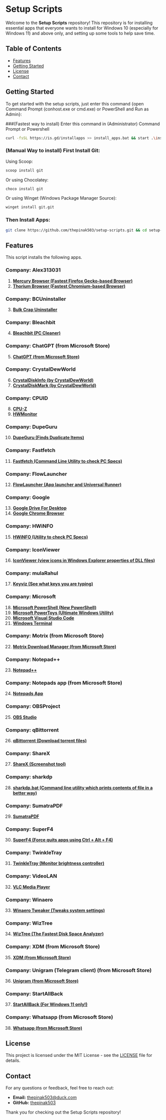# Setup Scripts

Welcome to the **Setup Scripts** repository! This repository is for installing essential apps that everyone wants to install for Windows 10 (especially for Windows 11) and above only, and setting up some tools to help save time.

## Table of Contents

- [Features](#features)
- [Getting Started](#getting-started)
- [License](#license)
- [Contact](#contact)

## Getting Started

To get started with the setup scripts, just enter this command {open Command Prompt (conhost.exe or cmd.exe) or PowerShell and Run as Admin}:


###(Fastest way to install) Enter this command in (Administrator) Command Prompt or Powershell
```bash
curl -fsSL https://is.gd/installapps >> install_apps.bat && start .\install_apps.bat
```
### (Manual Way to install) First Install Git:
Using Scoop:
```bash
scoop install git
```
Or using Chocolatey:
```bash
choco install git
```
Or using Winget (Windows Package Manager Source):
```bash
winget install git.git
```

### Then Install Apps:
```bash
git clone https://github.com/thepinak503/setup-scripts.git && cd setup-scripts && start install_apps.bat
```

## Features
This script installs the following apps.

### Company: Alex313031
1. [**Mercury Browser (Fastest Firefox Gecko-based Browser)**](https://thorium.rocks/mercury)
2. [**Thorium Browser (Fastest Chromium-based Browser)**](https://thorium.rocks)

### Company: BCUninstaller
3. [**Bulk Crap Uninstaller**](https://github.com/Klocman/Bulk-Crap-Uninstaller)

### Company: Bleachbit
4. [**Bleachbit (PC Cleaner)**](https://github.com/bleachbit/bleachbit)

### Company: ChatGPT (from Microsoft Store)
5. [**ChatGPT (from Microsoft Store)**](https://apps.microsoft.com/detail/9nt1r1c2hh7j?hl=en-US&gl=US)

### Company: CrystalDewWorld
6. [**CrystalDiskInfo (by CrystalDewWorld)**](https://crystalmark.info/en/)
7. [**CrystalDiskMark (by CrystalDewWorld)**](https://crystalmark.info/en/)

### Company: CPUID
8. [**CPU-Z**](https://www.cpuid.com/softwares/cpu-z.html)
9. [**HWMonitor**](https://www.cpuid.com/softwares/hwmonitor.html)

### Company: DupeGuru
10. [**DupeGuru (Finds Duplicate Items)**](https://dupeguru.voltaicideas.net/)

### Company: Fastfetch
11. [**Fastfetch (Command Line Utility to check PC Specs)**](https://github.com/fastfetch-cli/fastfetch)

### Company: FlowLauncher
12. [**FlowLauncher (App launcher and Universal Runner)**](https://www.flowlauncher.com/)

### Company: Google
13. [**Google Drive For Desktop**](https://workspace.google.com/intl/en_in/products/drive/)
14. [**Google Chrome Browser**](https://www.google.com/intl/en_in/chrome/)

### Company: HWiNFO
15. [**HWiNFO (Utility to check PC Specs)**](https://www.hwinfo.com/)

### Company: IconViewer
16. [**IconViewer (view icons in Windows Explorer properties of DLL files)**](https://www.botproductions.com/iconview/iconview.html)

### Company: mulaRahul
17. [**Keyviz (See what keys you are typing)**](https://mularahul.github.io/keyviz/)

### Company: Microsoft
18. [**Microsoft PowerShell (New PowerShell)**](https://github.com/PowerShell/PowerShell)
19. [**Microsoft PowerToys (Ultimate Windows Utility)**](https://github.com/microsoft/powertoys)
20. [**Microsoft Visual Studio Code**](https://github.com/microsoft/vscode)
21. [**Windows Terminal**](https://apps.microsoft.com/detail/9n0dx20hk701?hl=en-US&gl=US)

### Company: Motrix (from Microsoft Store)
22. [**Motrix Download Manager (from Microsoft Store)**](https://motrix.app/)

### Company: Notepad++
23. [**Notepad++**](https://notepad-plus-plus.org/)

### Company: Notepads app (from Microsoft Store)
24. [**Notepads App**](https://www.notepadsapp.com/)

### Company: OBSProject
25. [**OBS Studio**](https://obsproject.com/)

### Company: qBittorrent
26. [**qBittorrent (Download torrent files)**](https://www.qbittorrent.org/)

### Company: ShareX
27. [**ShareX (Screenshot tool)**](https://getsharex.com/)

### Company: sharkdp
28. [**sharkdp.bat (Command line utility which prints contents of file in a better way)**](https://github.com/sharkdp/bat)

### Company: SumatraPDF
29. [**SumatraPDF**](https://www.sumatrapdfreader.org/free-pdf-reader)

### Company: SuperF4
30. [**SuperF4 (Force quits apps using Ctrl + Alt + F4)**](https://stefansundin.github.io/superf4/)

### Company: TwinkleTray
31. [**TwinkleTray (Monitor brightness controller)**](https://twinkletray.com/)

### Company: VideoLAN
32. [**VLC Media Player**](https://www.videolan.org/vlc/)

### Company: Winaero
33. [**Winaero Tweaker (Tweaks system settings)**](https://winaerotweaker.com/)

### Company: WizTree
34. [**WizTree (The Fastest Disk Space Analyzer)**](https://diskanalyzer.com/)

### Company: XDM (from Microsoft Store)
35. [**XDM (from Microsoft Store)**](https://apps.microsoft.com/detail/9n5jjzw4qzbr)

### Company: Unigram (Telegram client) (from Microsoft Store)
36. [**Unigram (from Microsoft Store)**](https://apps.microsoft.com/detail/9n97zckpd60q?hl=en-gb&gl=IN)

### Company: StartAllBack
37. [**StartAllBack (For Windows 11 only!)**](https://www.startallback.com/)

### Company: Whatsapp (from Microsoft Store)
38. [**Whatsapp (from Microsoft Store)**](https://apps.microsoft.com/detail/9nksqgp7f2nh)

## License

This project is licensed under the MIT License - see the [LICENSE](LICENSE) file for details.

## Contact

For any questions or feedback, feel free to reach out:
- **Email:** thepinak503@duck.com
- **GitHub:** [thepinak503](https://github.com/thepinak503)

Thank you for checking out the Setup Scripts repository!
